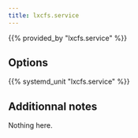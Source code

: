 ```yaml
---
title: lxcfs.service
---
```


{{% provided_by "lxcfs.service" %}}

## Options

{{% systemd_unit "lxcfs.service" %}}

## Additionnal notes

Nothing here.